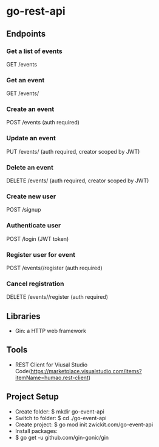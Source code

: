
# go-rest-api

## Endpoints

### Get a list of events
GET /events

### Get an event
GET /events/<id>

### Create an event
POST /events (auth required)

### Update an event
PUT /events/<id> (auth required, creator scoped by JWT)

### Delete an event
DELETE /events/<id> (auth required, creator scoped by JWT)

### Create new user
POST /signup

### Authenticate user
POST /login (JWT token)

### Register user for event
POST /events/<id>/register (auth required)

### Cancel registration
DELETE /events/<id>/register (auth required)

## Libraries
* Gin: a HTTP web framework

## Tools
* REST Client for Viusal Studio Code(https://marketplace.visualstudio.com/items?itemName=humao.rest-client)


## Project Setup

* Create folder: $ mkdir go-event-api
* Switch to folder: $ cd ./go-event-api
* Create project: $ go mod init zwickit.com/go-event-api
* Install packages:
 * $ go get -u github.com/gin-gonic/gin


